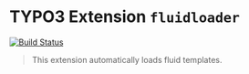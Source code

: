 # TYPO3 Extension ``fluidloader``

[![Build Status](https://travis-ci.org/Sethorax/typo3-fluidloader.svg?branch=master)](https://travis-ci.org/Sethorax/typo3-fluidloader)

> This extension automatically loads fluid templates.